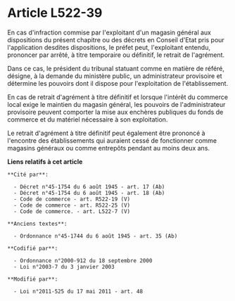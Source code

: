 # Article L522-39

En cas d'infraction commise par l'exploitant d'un magasin général aux dispositions du présent chapitre ou des décrets en
Conseil d'Etat pris pour l'application desdites dispositions, le préfet peut, l'exploitant entendu, prononcer par arrêté, à
titre temporaire ou définitif, le retrait de l'agrément.

Dans ce cas, le président du tribunal statuant comme en matière de référé, désigne, à la demande du ministère public, un
administrateur provisoire et détermine les pouvoirs dont il dispose pour l'exploitation de l'établissement.

En cas de retrait d'agrément à titre définitif et lorsque l'intérêt du commerce local exige le maintien du magasin général,
les pouvoirs de l'administrateur provisoire peuvent comporter la mise aux enchères publiques du fonds de commerce et du
matériel nécessaire à son exploitation.

Le retrait d'agrément à titre définitif peut également être prononcé à l'encontre des établissements qui auraient cessé de
fonctionner comme magasins généraux ou comme entrepôts pendant au moins deux ans.

**Liens relatifs à cet article**

	**Cité par**:

	  - Décret n°45-1754 du 6 août 1945 - art. 17 (Ab)
	  - Décret n°45-1754 du 6 août 1945 - art. 18 (Ab)
	  - Code de commerce - art. R522-19 (V)
	  - Code de commerce - art. R522-25 (V)
	  - Code de commerce. - art. L522-7 (V)

	**Anciens textes**:

	  - Ordonnance n°45-1744 du 6 août 1945 - art. 35 (Ab)

	**Codifié par**:

	  - Ordonnance n°2000-912 du 18 septembre 2000
	  - Loi n°2003-7 du 3 janvier 2003

	**Modifié par**:

	  - Loi n°2011-525 du 17 mai 2011 - art. 48
